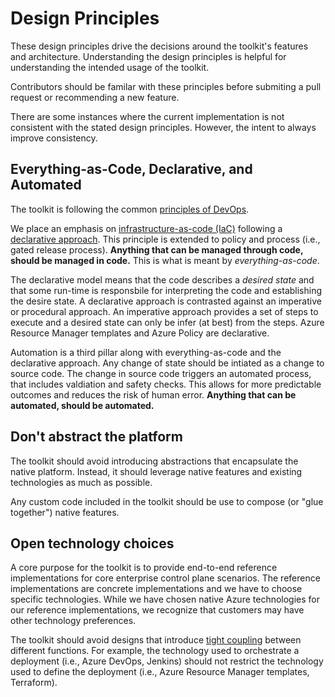 # Design Principles

These design principles drive the decisions around the toolkit's features and architecture.
Understanding the design principles is helpful for understanding the intended usage of the toolkit.

Contributors should be familar with these principles before submiting a pull request or recommending a new feature.

There are some instances where the current implementation is not consistent with the stated design principles. 
However, the intent to always improve consistency.

## Everything-as-Code, Declarative, and Automated

The toolkit is following the common [principles of DevOps](https://docs.microsoft.com/azure/architecture/checklist/dev-ops).

We place an emphasis on [infrastructure-as-code (IaC)](https://en.wikipedia.org/wiki/Infrastructure_as_code) following a [declarative approach](https://en.wikipedia.org/wiki/Declarative_programming). This principle is extended to policy and process (i.e., gated release process).
**Anything that can be managed through code, should be managed in code.** This is what is meant by _everything-as-code_.

The declarative model means that the code describes a _desired state_ and that some run-time is responsbile for interpreting the code and establishing the desire state. A declarative approach is contrasted against an imperative or procedural approach. An imperative approach provides a set of steps to execute and a desired state can only be infer (at best) from the steps. Azure Resource Manager templates and Azure Policy are declarative.

Automation is a third pillar along with everything-as-code and the declarative approach.
Any change of state should be intiated as a change to source code. The change in source code triggers an automated process, that includes valdiation and safety checks. This allows for more predictable outcomes and reduces the risk of human error.
**Anything that can be automated, should be automated.**

## Don't abstract the platform

The toolkit should avoid introducing abstractions that encapsulate the native platform.
Instead, it should leverage native features and existing technologies as much as possible.

Any custom code included in the toolkit should be use to compose (or "glue together") native features.

## Open technology choices

A core purpose for the toolkit is to provide end-to-end reference implementations for core enterprise control plane scenarios. The reference implementations are concrete implementations and we have to choose specific technologies. While we have chosen native Azure technologies for our reference implementations, we recognize that customers may have other technology preferences. 

The toolkit should avoid designs that introduce [tight coupling](https://en.wikipedia.org/wiki/Loose_coupling) between different functions. For example, the technology used to orchestrate a deployment (i.e., Azure DevOps, Jenkins) should not restrict the technology used to define the deployment (i.e., Azure Resource Manager templates, Terraform).